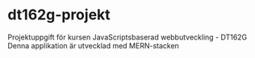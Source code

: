 # dt162g-projekt
Projektuppgift för kursen JavaScriptsbaserad webbutveckling - DT162G
Denna applikation är utvecklad med MERN-stacken
